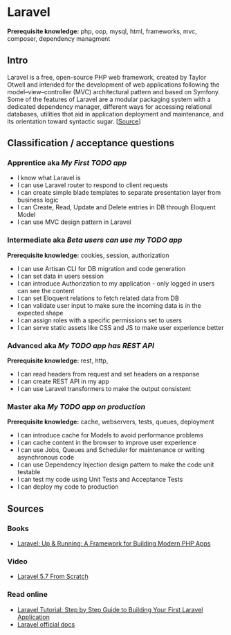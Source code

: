 # Laravel

**Prerequisite knowledge:** php, oop, mysql, html, frameworks, mvc, composer, dependency managment

## Intro
Laravel is a free, open-source PHP web framework, created by Taylor Otwell and intended for the development of web applications following the model–view–controller (MVC) architectural pattern and based on Symfony. Some of the features of Laravel are a modular packaging system with a dedicated dependency manager, different ways for accessing relational databases, utilities that aid in application deployment and maintenance, and its orientation toward syntactic sugar. [[Source](https://en.wikipedia.org/wiki/Laravel)]

## Classification / acceptance questions

### Apprentice aka _My First TODO app_
* I know what Laravel is
* I can use Laravel router to respond to client requests
* I can create simple blade templates to separate presentation layer from business logic
* I can Create, Read, Update and Delete entries in DB through Eloquent Model 
* I can use MVC design pattern in Laravel

### Intermediate aka _Beta users can use my TODO app_
**Prerequisite knowledge:** cookies, session, authorization
* I can use Artisan CLI for DB migration and code generation
* I can set data in users session
* I can introduce Authorization to my application - only logged in users can see the content
* I can set Eloquent relations to fetch related data from DB
* I can validate user input to make sure the incoming data is in the expected shape
* I can assign roles with a specific permissions set to users
* I can serve static assets like CSS and JS to make user experience better

### Advanced aka _My TODO app has REST API_
**Prerequisite knowledge:** rest, http,
* I can read headers from request and set headers on a response
* I can create REST API in my app
* I can use Laravel transformers to make the output consistent

### Master aka _My TODO app on production_
**Prerequisite knowledge:** cache, webservers, tests, queues, deployment
* I can introduce cache for Models to avoid performance problems
* I can cache content in the browser to improve user experience
* I can use Jobs, Queues and Scheduler for maintenance or writing asynchronous code
* I can use Dependency Injection design pattern to make the code unit testable 
* I can test my code using Unit Tests and Acceptance Tests
* I can deploy my code to production

## Sources

### Books
- [Laravel: Up & Running: A Framework for Building Modern PHP Apps](https://laravelupandrunning.com/)

### Video
- [Laravel 5.7 From Scratch](https://laracasts.com/series/laravel-from-scratch-2018)

### Read online
- [Laravel Tutorial: Step by Step Guide to Building Your First Laravel Application](https://laravel-news.com/your-first-laravel-application)
- [Laravel official docs](https://laravel.com/docs/)
